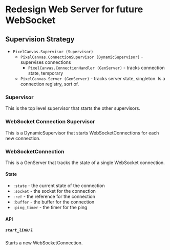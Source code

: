 # Redesign Web Server for future WebSocket

## Supervision Strategy

- `PixelCanvas.Supervisor (Supervisor)`
  - `PixelCanvas.ConnectionSupervisor (DynamicSupervisor)` - supervises connections
    - `PixelCanvas.ConnectionHandler (GenServer)` - tracks connection state, temporary
  - `PixelCanvas.Server (GenServer)` - tracks server state, singleton. Is a connection registry, sort of.

### Supervisor

This is the top level supervisor that starts the other supervisors.

### WebSocket Connection Supervisor

This is a DynamicSupervisor that starts WebSocketConnections for each new connection.

### WebSocketConnection

This is a GenServer that tracks the state of a single WebSocket connection.

#### State

- `:state` - the current state of the connection
- `:socket` - the socket for the connection
- `:ref` - the reference for the connection
- `:buffer` - the buffer for the connection
- `:ping_timer` - the timer for the ping

#### API

##### `start_link/1`

Starts a new WebSocketConnection.
